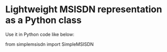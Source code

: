 # Lightweight MSISDN representation as a Python class

Use it in Python code like below:


from simplemsisdn import SimpleMSISDN
